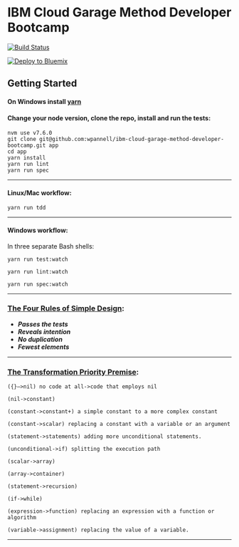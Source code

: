# IBM Cloud Garage Method Developer Bootcamp
[![Build Status](https://travis-ci.org/travis-ci/travis-web.svg?branch=master)](https://travis-ci.org/travis-ci/travis-web)

[![Deploy to Bluemix](https://bluemix.net/deploy/button.png)](https://console.bluemix.net/devops/setup/deploy?repository=https://github.com/wpannell/ibm-cloud-garage-developer-bootcamp.git)

## Getting Started

#### On Windows install [yarn](https://chocolatey.org/install)


#### Change your node version, clone the repo, install and run the tests:

````
nvm use v7.6.0
git clone git@github.com:wpannell/ibm-cloud-garage-method-developer-bootcamp.git app
cd app
yarn install
yarn run lint
yarn run spec
````

___

#### Linux/Mac workflow:

````
yarn run tdd
````


___
#### Windows workflow:

In three separate Bash shells:

````
yarn run test:watch
````

````
yarn run lint:watch
````

````
yarn run spec:watch
````


___

### [The Four Rules of Simple Design](https://martinfowler.com/bliki/BeckDesignRules.html):

* **_Passes the tests_**
* **_Reveals intention_**
* **_No duplication_**
* **_Fewest elements_**

___

### [The Transformation Priority Premise](https://8thlight.com/blog/uncle-bob/2013/05/27/TheTransformationPriorityPremise.html):

````
({}–>nil) no code at all->code that employs nil

(nil->constant)

(constant->constant+) a simple constant to a more complex constant

(constant->scalar) replacing a constant with a variable or an argument

(statement->statements) adding more unconditional statements.

(unconditional->if) splitting the execution path

(scalar->array)

(array->container)

(statement->recursion)

(if->while)

(expression->function) replacing an expression with a function or algorithm

(variable->assignment) replacing the value of a variable.
````

___
